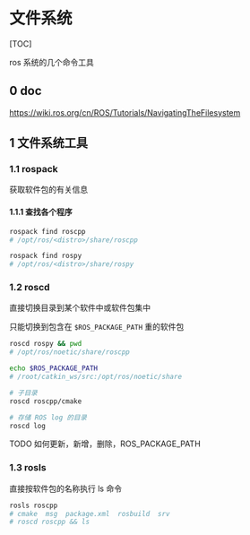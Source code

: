 # 文件系统

[TOC]

ros 系统的几个命令工具

## 0 doc

<https://wiki.ros.org/cn/ROS/Tutorials/NavigatingTheFilesystem>

## 1 文件系统工具

### 1.1 rospack

获取软件包的有关信息

#### 1.1.1 查找各个程序

```bash
rospack find roscpp
# /opt/ros/<distro>/share/roscpp

rospack find rospy
# /opt/ros/<distro>/share/rospy
```

### 1.2 roscd

直接切换目录到某个软件中或软件包集中

只能切换到包含在 `$ROS_PACKAGE_PATH` 重的软件包

```bash
roscd rospy && pwd
# /opt/ros/noetic/share/roscpp

echo $ROS_PACKAGE_PATH
# /root/catkin_ws/src:/opt/ros/noetic/share

# 子目录
roscd roscpp/cmake

# 存储 ROS log 的目录
roscd log
```

TODO 如何更新，新增，删除，ROS_PACKAGE_PATH

### 1.3 rosls

直接按软件包的名称执行 ls 命令

```bash
rosls roscpp
# cmake  msg  package.xml  rosbuild  srv
# roscd roscpp && ls
```
